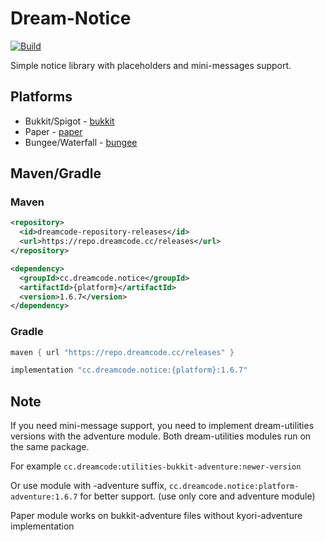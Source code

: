 # Dream-Notice
[![Build](https://github.com/DreamPoland/dream-notice/actions/workflows/gradle.yml/badge.svg)](https://github.com/DreamPoland/dream-notice/actions/workflows/gradle.yml)

Simple notice library with placeholders and mini-messages support.

## Platforms

- Bukkit/Spigot - [bukkit](https://github.com/DreamPoland/dream-notice/tree/master/bukkit)
- Paper - [paper](https://github.com/DreamPoland/dream-notice/tree/master/paper)
- Bungee/Waterfall - [bungee](https://github.com/DreamPoland/dream-notice/tree/master/bungee)

## Maven/Gradle

### Maven
```xml
<repository>
  <id>dreamcode-repository-releases</id>
  <url>https://repo.dreamcode.cc/releases</url>
</repository>
```

```xml
<dependency>
  <groupId>cc.dreamcode.notice</groupId>
  <artifactId>{platform}</artifactId>
  <version>1.6.7</version>
</dependency>
```

### Gradle
```groovy
maven { url "https://repo.dreamcode.cc/releases" }
```

```groovy
implementation "cc.dreamcode.notice:{platform}:1.6.7"
```

## Note

If you need mini-message support, you need to implement dream-utilities versions with the adventure module. Both dream-utilities modules run on the same package.

For example `cc.dreamcode:utilities-bukkit-adventure:newer-version`

Or use module with -adventure suffix, `cc.dreamcode.notice:platform-adventure:1.6.7` for better support. (use only core and adventure module)

Paper module works on bukkit-adventure files without kyori-adventure implementation